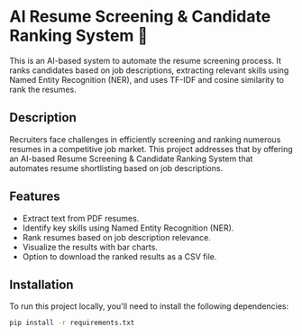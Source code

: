 # AI Resume Screening & Candidate Ranking System 🚀

This is an AI-based system to automate the resume screening process. It ranks candidates based on job descriptions, extracting relevant skills using Named Entity Recognition (NER), and uses TF-IDF and cosine similarity to rank the resumes.


## Description
Recruiters face challenges in efficiently screening and ranking numerous resumes in a competitive job market. This project addresses that by offering an AI-based Resume Screening & Candidate Ranking System that automates resume shortlisting based on job descriptions.

## Features
- Extract text from PDF resumes.
- Identify key skills using Named Entity Recognition (NER).
- Rank resumes based on job description relevance.
- Visualize the results with bar charts.
- Option to download the ranked results as a CSV file.

## Installation
To run this project locally, you'll need to install the following dependencies:

```bash
pip install -r requirements.txt
